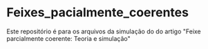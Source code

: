# Feixes_pacialmente_coerentes
Este repositório é para os arquivos da simulação do do artigo "Feixe parcialmente coerente: Teoria e simulação"
